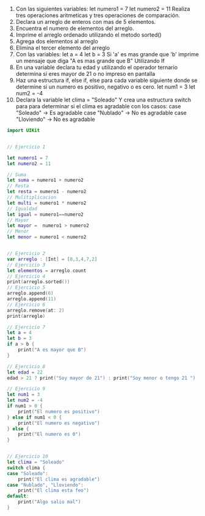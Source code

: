 1. Con las siguientes variables:
let numero1 = 7
let numero2 = 11
Realiza tres operaciones aritmeticas y tres operaciones de comparación. 
2. Declara un arreglo de enteros con mas de 5 elementos.
3. Encuentra el numero de elementos del arreglo.
4. Imprime el arreglo ordenado utilizando el metodo sorted()
5. Agrega dos elementos al arreglo
6. Elimina el tercer elemento del arreglo
7. Con las variables:
let a = 4
let b = 3
Si 'a' es mas grande que 'b' imprime un mensaje que diga "A es mas grande que B"
Utilizando If
8. En una variable declara tu edad y utilizando el operador ternario determina si eres mayor de 21 o no impreso en pantalla
9. Haz una estructura if, else if, else para cada variable siguiente donde se determine si un numero es positivo, negativo o es cero.
let num1 = 3
let num2 = -4
10. Declara la variable
let clima = "Soleado"
Y crea una estructura switch para para determinar si el clima es agradable con los casos:
case "Soleado" -> Es agradable
case "Nublado" -> No es agradable
case "Lloviendo" -> No es agradable

```swift
import UIKit


// Ejercicio 1

let numero1 = 7
let numero2 = 11

// Suma
let suma = numero1 + numero2
// Resta
let resta = numero1 - numero2
// Mulitiplicacion
let multi = numero1 * numero2
// Igualdad
let igual = numero1==numero2
// Mayor
let mayor =  numero1 > numero2
// Menor
let menor = numero1 < numero2


// Ejercicio 2
var arreglo : [Int] = [8,3,4,7,2]
// Ejercicio 3
let elementos = arreglo.count
// Ejercicio 4
print(arreglo.sorted())
// Ejercicio 5
arreglo.append(6)
arreglo.append(11)
// Ejercicio 6
arreglo.remove(at: 2)
print(arreglo)

// Ejercicio 7
let a = 4
let b = 3
if a > b {
    print("A es mayor que B")
}

// Ejercicio 8
let edad = 22
edad > 21 ? print("Soy mayor de 21") : print("Soy menor o tengo 21 ")

// Ejercicio 9
let num1 = 3
let num2 = -4
if num1 > 0 {
    print("El numero es positivo")
} else if num1 < 0 {
    print("El numero es negativo")
} else {
    print("El numero es 0")
}


// Ejercicio 10
let clima = "Soleado"
switch clima {
case "Soleado":
    print("El clima es agradable")
case "Nublado", "Lloviendo":
    print("El clima esta feo")
default:
    print("Algo salio mal")
}
```
